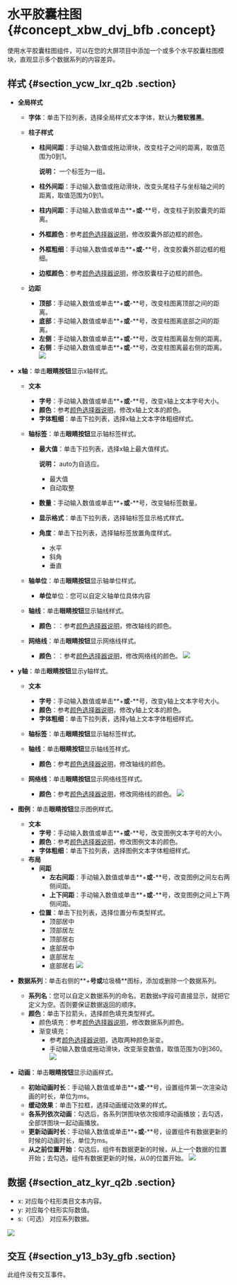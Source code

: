 # 水平胶囊柱图 {#concept_xbw_dvj_bfb .concept}

使用水平胶囊柱图组件，可以在您的大屏项目中添加一个或多个水平胶囊柱图模块，直观显示多个数据系列的内容差异。

## 样式 {#section_ycw_lxr_q2b .section}

-   **全局样式**
    -   **字体**：单击下拉列表，选择全局样式文本字体，默认为**微软雅黑**。
    -   **柱子样式**
        -   **柱间间距**：手动输入数值或拖动滑块，改变柱子之间的距离，取值范围为0到1。

            **说明：** 一个标签为一组。

        -   **柱外间距**：手动输入数值或拖动滑块，改变头尾柱子与坐标轴之间的距离，取值范围为0到1。
        -   **柱内间距**：手动输入数值或单击**+**或**-**号，改变柱子到胶囊壳的距离。
        -   **外框颜色**：参考[颜色选择器说明](cn.zh-CN/用户指南/管理组件/设置组件样式/配置项说明.md#section_kdw_vj4_t2b)，修改胶囊外部边框的颜色。
        -   **外框粗细**：手动输入数值或单击**+**或**-**号，改变胶囊外部边框的粗细。
        -   **边框颜色**：参考[颜色选择器说明](cn.zh-CN/用户指南/管理组件/设置组件样式/配置项说明.md#section_kdw_vj4_t2b)，修改胶囊柱子边框的颜色。
    -   **边距**

        -   **顶部**：手动输入数值或单击**+**或**-**号，改变柱图离顶部之间的距离。
        -   **底部**：手动输入数值或单击**+**或**-**号，改变柱图离底部之间的距离。
        -   **左侧**：手动输入数值或单击**+**或**-**号，改变柱图离最左侧的距离。
        -   **右侧**：手动输入数值或单击**+**或**-**号，改变柱图离最右侧的距离。
        ![](http://static-aliyun-doc.oss-cn-hangzhou.aliyuncs.com/assets/img/21099/154174473211546_zh-CN.png)

-   **x轴**：单击**眼睛按钮**显示x轴样式。
    -   **文本**
        -   **字号**：手动输入数值或单击**+**或**-**号，改变x轴上文本字号大小。
        -   **颜色**：参考[颜色选择器说明](cn.zh-CN/用户指南/管理组件/设置组件样式/配置项说明.md#section_kdw_vj4_t2b)，修改x轴上文本的颜色。
        -   **字体粗细**：单击下拉列表，选择x轴上文本字体粗细样式。
    -   **轴标签**：单击**眼睛按钮**显示轴标签样式。
        -   **最大值**：单击下拉列表，选择x轴上最大值样式。

            **说明：** auto为自适应。

            -   最大值
            -   自动取整
        -   **数量**：手动输入数值或单击**+**或**-**号，改变轴标签数量。
        -   **显示格式**：单击下拉列表，选择轴标签显示格式样式。
        -   **角度**：单击下拉列表，选择轴标签放置角度样式。
            -   水平
            -   斜角
            -   垂直
    -   **轴单位**：单击**眼睛按钮**显示轴单位样式。
        -   **单位**单位：您可以自定义轴单位具体内容
    -   **轴线**：单击**眼睛按钮**显示轴线样式。
        -   **颜色**：：参考[颜色选择器说明](cn.zh-CN/用户指南/管理组件/设置组件样式/配置项说明.md#section_kdw_vj4_t2b)，修改轴线的颜色。
    -   **网络线**：单击**眼睛按钮**显示网络线样式。

        -   **颜色**：：参考[颜色选择器说明](cn.zh-CN/用户指南/管理组件/设置组件样式/配置项说明.md#section_kdw_vj4_t2b)，修改网络线的颜色。
        ![](http://static-aliyun-doc.oss-cn-hangzhou.aliyuncs.com/assets/img/21099/154174473211554_zh-CN.png)

-   **y轴**：单击**眼睛按钮**显示y轴样式。
    -   **文本**
        -   **字号**：手动输入数值或单击**+**或**-**号，改变y轴上文本字号大小。
        -   **颜色**：参考[颜色选择器说明](cn.zh-CN/用户指南/管理组件/设置组件样式/配置项说明.md#section_kdw_vj4_t2b)，修改y轴上文本的颜色。
        -   **字体粗细**：单击下拉列表，选择y轴上文本字体粗细样式。
    -   **轴标签**：单击**眼睛按钮**显示轴标签样式。
    -   **轴线**：单击**眼睛按钮**显示轴线签样式。
        -   **颜色**：参考[颜色选择器说明](cn.zh-CN/用户指南/管理组件/设置组件样式/配置项说明.md#section_kdw_vj4_t2b)，修改轴线的颜色。
    -   **网络线**：单击**眼睛按钮**显示网络线签样式。

        -   **颜色**：参考[颜色选择器说明](cn.zh-CN/用户指南/管理组件/设置组件样式/配置项说明.md#section_kdw_vj4_t2b)，修改网络线的颜色。
        ![](http://static-aliyun-doc.oss-cn-hangzhou.aliyuncs.com/assets/img/21099/154174473211555_zh-CN.png)

-   **图例**：单击**眼睛按钮**显示图例样式。

    -   **文本**
        -   **字号**：手动输入数值或单击**+**或**-**号，改变图例文本字号的大小。
        -   **颜色**：参考[颜色选择器说明](cn.zh-CN/用户指南/管理组件/设置组件样式/配置项说明.md#section_kdw_vj4_t2b)，修改图例文本的颜色。
        -   **字体粗细**：单击下拉列表，选择图例文本字体粗细样式。
    -   **布局**
        -   **间距**
            -   **左右间距**：手动输入数值或单击**+**或**-**号，改变图例之间左右两侧间距。
            -   **上下间距**：手动输入数值或单击**+**或**-**号，改变图例之间上下两侧间距。
        -   **位置**：单击下拉列表，选择位置分布类型样式。
            -   顶部居中
            -   顶部居左
            -   顶部居右
            -   底部居中
            -   底部居左
            -   底部居右
    ![](http://static-aliyun-doc.oss-cn-hangzhou.aliyuncs.com/assets/img/21099/154174473211557_zh-CN.png)

-   **数据系列**：单击右侧的**+**号或**垃圾桶**图标，添加或删除一个数据系列。

    -   **系列名**：您可以自定义数据系列的命名。若数据s字段可直接显示，就把它定义为空。否则要保证数据返回的顺序。
    -   **颜色**：单击下拉箭头，选择颜色填充类型样式。
        -   颜色填充：参考[颜色选择器说明](cn.zh-CN/用户指南/管理组件/设置组件样式/配置项说明.md#section_kdw_vj4_t2b)，修改数据系列颜色。
        -   渐变填充：
            -   参考[颜色选择器说明](cn.zh-CN/用户指南/管理组件/设置组件样式/配置项说明.md#section_kdw_vj4_t2b)，选取两种颜色渐变。
            -   手动输入数值或拖动滑块，改变渐变数值，取值范围为0到360。
    ![](http://static-aliyun-doc.oss-cn-hangzhou.aliyuncs.com/assets/img/21099/154174473211558_zh-CN.png)

-   **动画**：单击**眼睛按钮**显示动画样式。

    -   **初始动画时长**：手动输入数值或单击**+**或**-**号，设置组件第一次渲染动画的时长，单位为ms。
    -   **缓动效果**：单击下拉框，选择动画缓动效果的样式。
    -   **各系列依次动画**：勾选后，各系列饼图块依次按顺序动画播放；去勾选，全部饼图块一起动画播放。
    -   **更新动画时长**：手动输入数值或单击**+**或**-**号，设置组件有数据更新的时候的动画时长，单位为ms。
    -   **从之前位置开始**：勾选后，组件有数据更新的时候，从上一个数据的位置开始；去勾选，组件有数据更新的时候，从0的位置开始。
    ![](http://static-aliyun-doc.oss-cn-hangzhou.aliyuncs.com/assets/img/21099/154174473221378_zh-CN.png)


## 数据 {#section_atz_kyr_q2b .section}

-   x: 对应每个柱形类目文本内容。
-   y: 对应每个柱形实际数值。
-   s:（可选） 对应系列数据。

![](http://static-aliyun-doc.oss-cn-hangzhou.aliyuncs.com/assets/img/21099/154174473211559_zh-CN.png)

## 交互 {#section_y13_b3y_gfb .section}

此组件没有交互事件。

